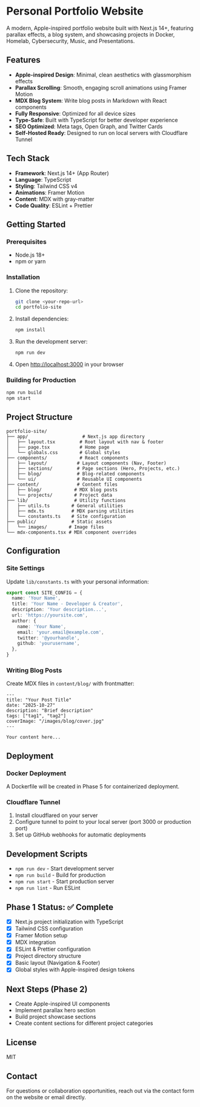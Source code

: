# Personal Portfolio Website

A modern, Apple-inspired portfolio website built with Next.js 14+, featuring parallax effects, a blog system, and showcasing projects in Docker, Homelab, Cybersecurity, Music, and Presentations.

## Features

- **Apple-inspired Design**: Minimal, clean aesthetics with glassmorphism effects
- **Parallax Scrolling**: Smooth, engaging scroll animations using Framer Motion
- **MDX Blog System**: Write blog posts in Markdown with React components
- **Fully Responsive**: Optimized for all device sizes
- **Type-Safe**: Built with TypeScript for better developer experience
- **SEO Optimized**: Meta tags, Open Graph, and Twitter Cards
- **Self-Hosted Ready**: Designed to run on local servers with Cloudflare Tunnel

## Tech Stack

- **Framework**: Next.js 14+ (App Router)
- **Language**: TypeScript
- **Styling**: Tailwind CSS v4
- **Animations**: Framer Motion
- **Content**: MDX with gray-matter
- **Code Quality**: ESLint + Prettier

## Getting Started

### Prerequisites

- Node.js 18+
- npm or yarn

### Installation

1. Clone the repository:
   ```bash
   git clone <your-repo-url>
   cd portfolio-site
   ```

2. Install dependencies:
   ```bash
   npm install
   ```

3. Run the development server:
   ```bash
   npm run dev
   ```

4. Open [http://localhost:3000](http://localhost:3000) in your browser

### Building for Production

```bash
npm run build
npm start
```

## Project Structure

```
portfolio-site/
├── app/                    # Next.js app directory
│   ├── layout.tsx         # Root layout with nav & footer
│   ├── page.tsx           # Home page
│   └── globals.css        # Global styles
├── components/            # React components
│   ├── layout/           # Layout components (Nav, Footer)
│   ├── sections/         # Page sections (Hero, Projects, etc.)
│   ├── blog/             # Blog-related components
│   └── ui/               # Reusable UI components
├── content/              # Content files
│   ├── blog/            # MDX blog posts
│   └── projects/        # Project data
├── lib/                 # Utility functions
│   ├── utils.ts        # General utilities
│   ├── mdx.ts          # MDX parsing utilities
│   └── constants.ts    # Site configuration
├── public/             # Static assets
│   └── images/        # Image files
└── mdx-components.tsx # MDX component overrides
```

## Configuration

### Site Settings

Update `lib/constants.ts` with your personal information:

```typescript
export const SITE_CONFIG = {
  name: 'Your Name',
  title: 'Your Name - Developer & Creator',
  description: 'Your description...',
  url: 'https://yoursite.com',
  author: {
    name: 'Your Name',
    email: 'your.email@example.com',
    twitter: '@yourhandle',
    github: 'yourusername',
  },
}
```

### Writing Blog Posts

Create MDX files in `content/blog/` with frontmatter:

```mdx
---
title: "Your Post Title"
date: "2025-10-27"
description: "Brief description"
tags: ["tag1", "tag2"]
coverImage: "/images/blog/cover.jpg"
---

Your content here...
```

## Deployment

### Docker Deployment

A Dockerfile will be created in Phase 5 for containerized deployment.

### Cloudflare Tunnel

1. Install cloudflared on your server
2. Configure tunnel to point to your local server (port 3000 or production port)
3. Set up GitHub webhooks for automatic deployments

## Development Scripts

- `npm run dev` - Start development server
- `npm run build` - Build for production
- `npm run start` - Start production server
- `npm run lint` - Run ESLint

## Phase 1 Status: ✅ Complete

- [x] Next.js project initialization with TypeScript
- [x] Tailwind CSS configuration
- [x] Framer Motion setup
- [x] MDX integration
- [x] ESLint & Prettier configuration
- [x] Project directory structure
- [x] Basic layout (Navigation & Footer)
- [x] Global styles with Apple-inspired design tokens

## Next Steps (Phase 2)

- Create Apple-inspired UI components
- Implement parallax hero section
- Build project showcase sections
- Create content sections for different project categories

## License

MIT

## Contact

For questions or collaboration opportunities, reach out via the contact form on the website or email directly.
